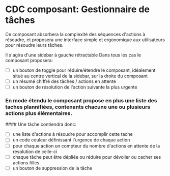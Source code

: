 # CDC composant: Gestionnaire de tâches

Ce composant absorbera la complexité des séquences d'actions à résoudre, et proposera
une interface simple et ergonomique aux utilisateurs pour résoudre leurs tâches.

Il s'agira d'une sidebar à gauche rétractable
Dans tous les cas le composant proposera:
- [ ] un bouton de toggle pour réduire/étendre le composant, idéalement situé au centre vertical de la sidebar, sur la droite du composant
- [ ] un résumé chiffré des tâches / actions en attente
- [ ] un bouton de résolution de l'action suivante la plus urgente

### En mode étendu le composant propose en plus une liste des taches plannifiées, contenants chacune une ou plusieurs actions plus élémentaires.

#### Une tâche contiendra donc:

- [ ] une liste d'actions à résoudre pour accomplir cette tache
- [ ] un code couleur définissant l'urgence de chaque action
- [ ] pour chaque action un compteur du nombre d'actions en attente de la résolution de celle-ci
- [ ] chaque tâche peut être dépliée ou réduire pour dévoiler ou cacher ses actions filles
- [ ] un bouton de suppression de la tâche